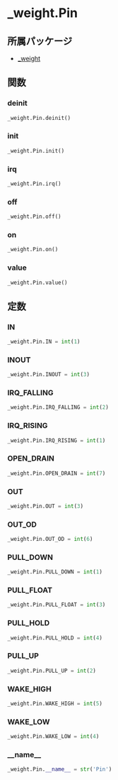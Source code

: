# _weight.Pin

## 所属パッケージ
- [_weight](../../module/_weight)

## 関数

### deinit
```python
_weight.Pin.deinit()
```

### init
```python
_weight.Pin.init()
```

### irq
```python
_weight.Pin.irq()
```

### off
```python
_weight.Pin.off()
```

### on
```python
_weight.Pin.on()
```

### value
```python
_weight.Pin.value()
```

## 定数

### IN
```python
_weight.Pin.IN = int(1)
```

### INOUT
```python
_weight.Pin.INOUT = int(3)
```

### IRQ\_FALLING
```python
_weight.Pin.IRQ_FALLING = int(2)
```

### IRQ\_RISING
```python
_weight.Pin.IRQ_RISING = int(1)
```

### OPEN\_DRAIN
```python
_weight.Pin.OPEN_DRAIN = int(7)
```

### OUT
```python
_weight.Pin.OUT = int(3)
```

### OUT\_OD
```python
_weight.Pin.OUT_OD = int(6)
```

### PULL\_DOWN
```python
_weight.Pin.PULL_DOWN = int(1)
```

### PULL\_FLOAT
```python
_weight.Pin.PULL_FLOAT = int(3)
```

### PULL\_HOLD
```python
_weight.Pin.PULL_HOLD = int(4)
```

### PULL\_UP
```python
_weight.Pin.PULL_UP = int(2)
```

### WAKE\_HIGH
```python
_weight.Pin.WAKE_HIGH = int(5)
```

### WAKE\_LOW
```python
_weight.Pin.WAKE_LOW = int(4)
```

### \_\_name\_\_
```python
_weight.Pin.__name__ = str('Pin')
```
